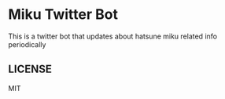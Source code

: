 # Miku Twitter Bot
This is a twitter bot that updates about hatsune miku related info periodically
## LICENSE
MIT
